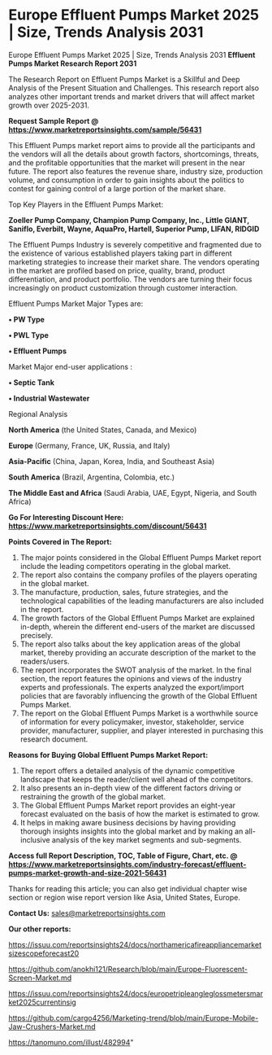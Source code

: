 # Europe Effluent Pumps Market 2025 | Size, Trends Analysis 2031
Europe Effluent Pumps Market 2025 | Size, Trends Analysis 2031
<strong>Effluent Pumps Market Research Report 2031</strong>

The Research Report on Effluent Pumps Market is a Skillful and Deep Analysis of the Present Situation and Challenges. This research report also analyzes other important trends and market drivers that will affect market growth over 2025-2031.

<strong>Request Sample Report @ <a href=https://www.marketreportsinsights.com/sample/56431>https://www.marketreportsinsights.com/sample/56431</a></strong>

This Effluent Pumps market report aims to provide all the participants and the vendors will all the details about growth factors, shortcomings, threats, and the profitable opportunities that the market will present in the near future. The report also features the revenue share, industry size, production volume, and consumption in order to gain insights about the politics to contest for gaining control of a large portion of the market share.

Top Key Players in the Effluent Pumps Market:

<strong>Zoeller Pump Company, Champion Pump Company, Inc., Little GIANT, Saniflo, Everbilt, Wayne, AquaPro, Hartell, Superior Pump, LIFAN, RIDGID</strong>

The Effluent Pumps Industry is severely competitive and fragmented due to the existence of various established players taking part in different marketing strategies to increase their market share. The vendors operating in the market are profiled based on price, quality, brand, product differentiation, and product portfolio. The vendors are turning their focus increasingly on product customization through customer interaction.

Effluent Pumps Market Major Types are:

<strong>• PW Type

• PWL Type

• Effluent Pumps</strong>

Market Major end-user applications :

<strong>• Septic Tank

• Industrial Wastewater</strong>

Regional Analysis

</u><strong><b>North America</b></strong> (the United States, Canada, and Mexico)

<strong><b>Europe </b></strong>(Germany, France, UK, Russia, and Italy)

<strong><b>Asia-Pacific</b></strong> (China, Japan, Korea, India, and Southeast Asia)

<strong><b>South America</b></strong> (Brazil, Argentina, Colombia, etc.)

<strong><b>The Middle East and Africa</b></strong> (Saudi Arabia, UAE, Egypt, Nigeria, and South Africa)

<strong>Go For Interesting Discount Here: <a href=https://www.marketreportsinsights.com/discount/56431>https://www.marketreportsinsights.com/discount/56431</a></strong>

<strong>Points Covered in The Report:</strong>
<ol>
  <li>The major points considered in the Global Effluent Pumps Market report include the leading competitors operating in the global market.</li>
  <li>The report also contains the company profiles of the players operating in the global market.</li>
  <li>The manufacture, production, sales, future strategies, and the technological capabilities of the leading manufacturers are also included in the report.</li>
  <li>The growth factors of the Global Effluent Pumps Market are explained in-depth, wherein the different end-users of the market are discussed precisely.</li>
  <li>The report also talks about the key application areas of the global market, thereby providing an accurate description of the market to the readers/users.</li>
  <li>The report incorporates the SWOT analysis of the market. In the final section, the report features the opinions and views of the industry experts and professionals. The experts analyzed the export/import policies that are favorably influencing the growth of the Global Effluent Pumps Market.</li>
  <li>The report on the Global Effluent Pumps Market is a worthwhile source of information for every policymaker, investor, stakeholder, service provider, manufacturer, supplier, and player interested in purchasing this research document.</li>
</ol>
<strong>Reasons for Buying Global Effluent Pumps Market Report:</strong>

<ol>
  <li>The report offers a detailed analysis of the dynamic competitive landscape that keeps the reader/client well ahead of the competitors.</li>
  <li>It also presents an in-depth view of the different factors driving or restraining the growth of the global market.</li>
  <li>The Global Effluent Pumps Market report provides an eight-year forecast evaluated on the basis of how the market is estimated to grow.</li>
  <li>It helps in making aware business decisions by having providing thorough insights insights into the global market and by making an all-inclusive analysis of the key market segments and sub-segments.</li>
</ol>
<strong>Access full Report Description, TOC, Table of Figure, Chart, etc. @ <a href=https://www.marketreportsinsights.com/industry-forecast/effluent-pumps-market-growth-and-size-2021-56431>https://www.marketreportsinsights.com/industry-forecast/effluent-pumps-market-growth-and-size-2021-56431</a></strong>


Thanks for reading this article; you can also get individual chapter wise section or region wise report version like Asia, United States, Europe.

<strong>Contact Us:</strong>
sales@marketreportsinsights.com

<strong>Our other reports:</strong>

<a href=https://issuu.com/reportsinsights24/docs/northamericafireappliancemarketsizescopeforecast20>https://issuu.com/reportsinsights24/docs/northamericafireappliancemarketsizescopeforecast20</a>

<a href=https://github.com/anokhi121/Research/blob/main/Europe-Fluorescent-Screen-Market.md>https://github.com/anokhi121/Research/blob/main/Europe-Fluorescent-Screen-Market.md</a>

<a href=https://issuu.com/reportsinsights24/docs/europetripleangleglossmetersmarket2025currentinsig>https://issuu.com/reportsinsights24/docs/europetripleangleglossmetersmarket2025currentinsig</a>

<a href=https://github.com/cargo4256/Marketing-trend/blob/main/Europe-Mobile-Jaw-Crushers-Market.md>https://github.com/cargo4256/Marketing-trend/blob/main/Europe-Mobile-Jaw-Crushers-Market.md</a>

<a href=https://tanomuno.com/illust/482994>https://tanomuno.com/illust/482994</a>"
